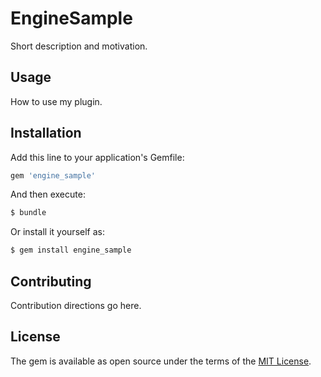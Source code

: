 # EngineSample
Short description and motivation.

## Usage
How to use my plugin.

## Installation
Add this line to your application's Gemfile:

```ruby
gem 'engine_sample'
```

And then execute:
```bash
$ bundle
```

Or install it yourself as:
```bash
$ gem install engine_sample
```

## Contributing
Contribution directions go here.

## License
The gem is available as open source under the terms of the [MIT License](https://opensource.org/licenses/MIT).

